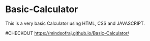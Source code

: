 # Basic-Calculator
This is a very basic Calculator using HTML, CSS and JAVASCRIPT.

#CHECKOUT
https://mindsofraj.github.io/Basic-Calculator/
